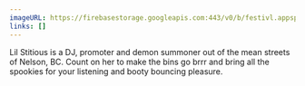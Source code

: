 ```yaml
---
imageURL: https://firebasestorage.googleapis.com:443/v0/b/festivl.appspot.com/o/userContent%2FC452EC01-321A-426D-B028-8FD49988FF06.png?alt=media&token=e15ce0f4-24a1-4833-b8d6-db3c525581aa
links: []
---
```

Lil Stitious is a DJ, promoter and demon summoner out of the mean streets of Nelson, BC. Count on her to make the bins go brrr and bring all the spookies for your listening and booty bouncing pleasure.